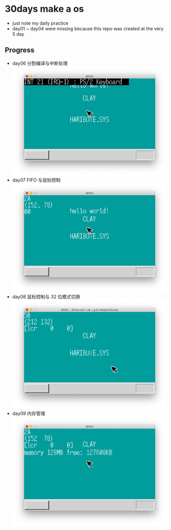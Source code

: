 # 30days make a os
- just note my daily practice
- day01 ~ day04 were missing because this repo was created at the very 5 day

## Progress
- day06 分割编译与中断处理
![day06](./day06/6.png)
- day07 FIFO 与鼠标控制
![day07](./day07/7.png)
- day08 鼠标控制与 32 位模式切换
![day08](./day08/8.png)
- day09 内存管理
![day09](./day09/9.png)
